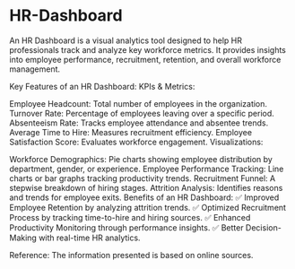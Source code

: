 # HR-Dashboard

An HR Dashboard is a visual analytics tool designed to help HR professionals track and analyze key workforce metrics. It provides insights into employee performance, recruitment, retention, and overall workforce management.

Key Features of an HR Dashboard:
KPIs & Metrics:

Employee Headcount: Total number of employees in the organization.
Turnover Rate: Percentage of employees leaving over a specific period.
Absenteeism Rate: Tracks employee attendance and absentee trends.
Average Time to Hire: Measures recruitment efficiency.
Employee Satisfaction Score: Evaluates workforce engagement.
Visualizations:

Workforce Demographics: Pie charts showing employee distribution by department, gender, or experience.
Employee Performance Tracking: Line charts or bar graphs tracking productivity trends.
Recruitment Funnel: A stepwise breakdown of hiring stages.
Attrition Analysis: Identifies reasons and trends for employee exits.
Benefits of an HR Dashboard:
✅ Improved Employee Retention by analyzing attrition trends.
✅ Optimized Recruitment Process by tracking time-to-hire and hiring sources.
✅ Enhanced Productivity Monitoring through performance insights.
✅ Better Decision-Making with real-time HR analytics.

Reference: The information presented is based on online sources.
